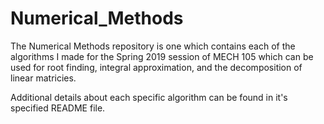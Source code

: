 # Numerical_Methods

The Numerical Methods repository is one which contains each of the algorithms I made for the Spring 2019 session of MECH 105 which
can be used for root finding, integral approximation, and the decomposition of linear matricies.

Additional details about each specific algorithm can be found in it's specified README file.
